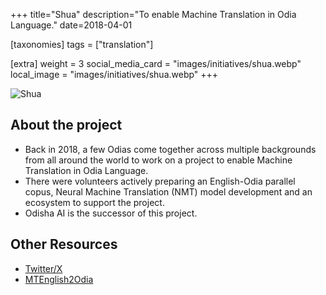 +++
title="Shua"
description="To enable Machine Translation in Odia Language."
date=2018-04-01

[taxonomies]
tags = ["translation"]

[extra]
weight = 3
social_media_card = "images/initiatives/shua.webp"
local_image = "images/initiatives/shua.webp"
+++

![Shua](/images/initiatives/shua.webp)

## About the project

- Back in 2018, a few Odias come together across multiple backgrounds from all around the world to work on a project to enable Machine Translation in Odia Language.
- There were volunteers actively preparing an English-Odia parallel copus, Neural Machine Translation (NMT) model development and an ecosystem to support the project.
- Odisha AI is the successor of this project.

## Other Resources

- [Twitter/X](https://x.com/mte2o)
- [MTEnglish2Odia](https://github.com/soumendrak/MTEnglish2Odia)
